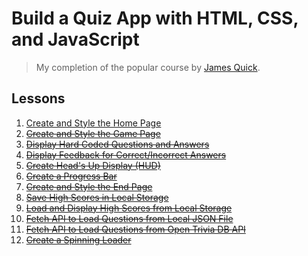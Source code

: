 # Build a Quiz App with HTML, CSS, and JavaScript
> My completion of the popular course by [James Quick](https://github.com/jamesqquick/).

## Lessons

1. [Create and Style the Home Page](https://github.com/itsnewt/Build-A-Quiz-App-With-HTML-CSS-and-JavaScript/tree/lesson1)
2. ~~[Create and Style the Game Page](#)~~
3. ~~[Display Hard Coded Questions and Answers](#)~~
4. ~~[Display Feedback for Correct/Incorrect Answers](#)~~
5. ~~[Create Head's Up Display (HUD)](#)~~
6. ~~[Create a Progress Bar](#)~~
7. ~~[Create and Style the End Page](#)~~
8. ~~[Save High Scores in Local Storage](#)~~
9. ~~[Load and Display High Scores from Local Storage](#)~~
10. ~~[Fetch API to Load Questions from Local JSON File](#)~~
11. ~~[Fetch API to Load Questions from Open Trivia DB API](#)~~
12. ~~[Create a Spinning Loader](#)~~
